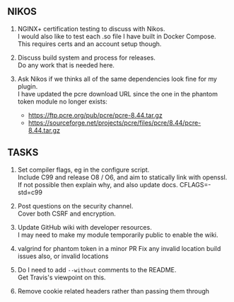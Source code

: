 NIKOS
-----
1. NGINX+ certification testing to discuss with Nikos.\
   I would also like to test each .so file I have built in Docker Compose.\
   This requires certs and an account setup though.

2. Discuss build system and process for releases.\
   Do any work that is needed here.

3. Ask Nikos if we thinks all of the same dependencies look fine for my plugin.\
   I have updated the pcre download URL since the one in the phantom token module no longer exists:
   - https://ftp.pcre.org/pub/pcre/pcre-8.44.tar.gz
   - https://sourceforge.net/projects/pcre/files/pcre/8.44/pcre-8.44.tar.gz

TASKS
-----
1. Set compiler flags, eg in the configure script.\
   Include C99 and release O8 / O6, and aim to statically link with openssl.\
   If not possible then explain why, and also update docs.
   CFLAGS=-std=c99

2. Post questions on the security channel.\
   Cover both CSRF and encryption.

3. Update GitHub wiki with developer resources.\
   I may need to make my module temporarily public to enable the wiki.

4. valgrind for phantom token in a minor PR
   Fix any invalid location build issues also, or invalid locations
 
5. Do I need to add `--without` comments to the README.\
   Get Travis's viewpoint on this.

6. Remove cookie related headers rather than passing them through